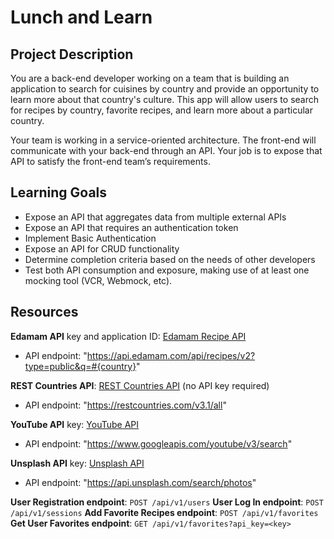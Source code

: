 # Lunch and Learn

## Project Description

You are a back-end developer working on a team that is building an application to search for cuisines by country and provide an opportunity to learn more about that country's culture. This app will allow users to search for recipes by country, favorite recipes, and learn more about a particular country.

Your team is working in a service-oriented architecture. The front-end will communicate with your back-end through an API. Your job is to expose that API to satisfy the front-end team’s requirements.

## Learning Goals

- Expose an API that aggregates data from multiple external APIs
- Expose an API that requires an authentication token
- Implement Basic Authentication
- Expose an API for CRUD functionality
- Determine completion criteria based on the needs of other developers
- Test both API consumption and exposure, making use of at least one mocking tool (VCR, Webmock, etc).

## Resources

**Edamam API** key and application ID: [Edamam Recipe API](https://developer.edamam.com/edamam-recipe-api)
- API endpoint: "https://api.edamam.com/api/recipes/v2?type=public&q=#{country}"

**REST Countries API**: [REST Countries API](https://restcountries.com/#api-endpoints-v3-all) (no API key required)
- API endpoint: "https://restcountries.com/v3.1/all"

**YouTube API** key: [YouTube API](https://developer.edamam.com/edamam-recipe-api)
- API endpoint: "https://www.googleapis.com/youtube/v3/search"

**Unsplash API** key: [Unsplash API](https://unsplash.com/documentation#creating-a-developer-account)
- API endpoint: "https://api.unsplash.com/search/photos"

**User Registration endpoint**: `POST /api/v1/users`
**User Log In endpoint**: `POST /api/v1/sessions`
**Add Favorite Recipes endpoint**: `POST /api/v1/favorites`
**Get User Favorites endpoint**: `GET /api/v1/favorites?api_key=<key>`
